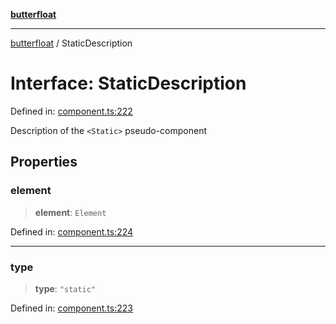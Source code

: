 [**butterfloat**](../index.md)

***

[butterfloat](../index.md) / StaticDescription

# Interface: StaticDescription

Defined in: [component.ts:222](https://github.com/WorldMaker/butterfloat/blob/df545ef96728808e6ed86d129bea41fdc458751b/component.ts#L222)

Description of the `<Static>` pseudo-component

## Properties

### element

> **element**: `Element`

Defined in: [component.ts:224](https://github.com/WorldMaker/butterfloat/blob/df545ef96728808e6ed86d129bea41fdc458751b/component.ts#L224)

***

### type

> **type**: `"static"`

Defined in: [component.ts:223](https://github.com/WorldMaker/butterfloat/blob/df545ef96728808e6ed86d129bea41fdc458751b/component.ts#L223)
